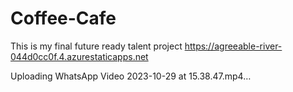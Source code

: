 # Coffee-Cafe
This is my final future ready talent project
https://agreeable-river-044d0cc0f.4.azurestaticapps.net


Uploading WhatsApp Video 2023-10-29 at 15.38.47.mp4…

